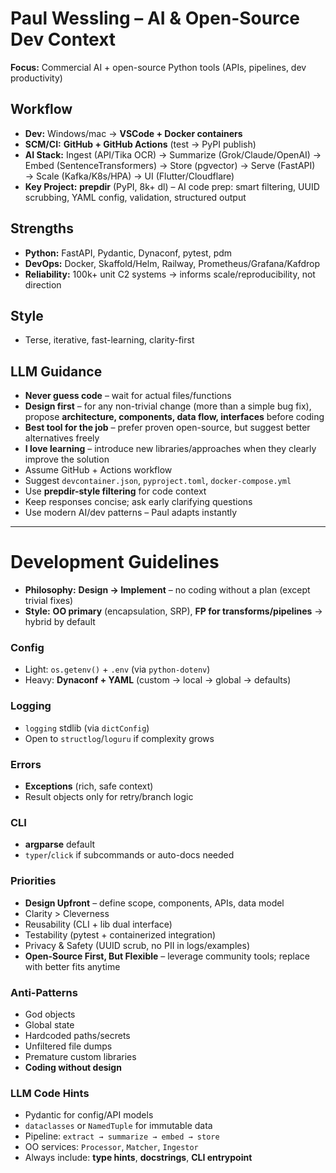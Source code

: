 # Paul Wessling – AI & Open-Source Dev Context
**Focus:** Commercial AI + open-source Python tools (APIs, pipelines, dev productivity)

## Workflow
- **Dev:** Windows/mac → **VSCode + Docker containers**
- **SCM/CI:** **GitHub + GitHub Actions** (test → PyPI publish)
- **AI Stack:** Ingest (API/Tika OCR) → Summarize (Grok/Claude/OpenAI) → Embed (SentenceTransformers) → Store (pgvector) → Serve (FastAPI) → Scale (Kafka/K8s/HPA) → UI (Flutter/Cloudflare)
- **Key Project:** **prepdir** (PyPI, 8k+ dl) – AI code prep: smart filtering, UUID scrubbing, YAML config, validation, structured output

## Strengths
- **Python:** FastAPI, Pydantic, Dynaconf, pytest, pdm
- **DevOps:** Docker, Skaffold/Helm, Railway, Prometheus/Grafana/Kafdrop
- **Reliability:** 100k+ unit C2 systems → informs scale/reproducibility, not direction

## Style
- Terse, iterative, fast-learning, clarity-first

## LLM Guidance
- **Never guess code** – wait for actual files/functions  
- **Design first** – for any non-trivial change (more than a simple bug fix), propose **architecture, components, data flow, interfaces** before coding  
- **Best tool for the job** – prefer proven open-source, but suggest better alternatives freely  
- **I love learning** – introduce new libraries/approaches when they clearly improve the solution  
- Assume GitHub + Actions workflow
- Suggest `devcontainer.json`, `pyproject.toml`, `docker-compose.yml`
- Use **prepdir-style filtering** for code context
- Keep responses concise; ask early clarifying questions
- Use modern AI/dev patterns – Paul adapts instantly

---

# Development Guidelines

- **Philosophy:** **Design → Implement** – no coding without a plan (except trivial fixes)  
- **Style:** **OO primary** (encapsulation, SRP), **FP for transforms/pipelines** → hybrid by default  

### Config
- Light: `os.getenv()` + `.env` (via `python-dotenv`)  
- Heavy: **Dynaconf + YAML** (custom → local → global → defaults)

### Logging
- `logging` stdlib (via `dictConfig`)  
- Open to `structlog`/`loguru` if complexity grows

### Errors
- **Exceptions** (rich, safe context)  
- Result objects only for retry/branch logic

### CLI
- **argparse** default  
- `typer`/`click` if subcommands or auto-docs needed

### Priorities
- **Design Upfront** – define scope, components, APIs, data model  
- Clarity > Cleverness  
- Reusability (CLI + lib dual interface)  
- Testability (pytest + containerized integration)  
- Privacy & Safety (UUID scrub, no PII in logs/examples)  
- **Open-Source First, But Flexible** – leverage community tools; replace with better fits anytime

### Anti-Patterns
- God objects  
- Global state  
- Hardcoded paths/secrets  
- Unfiltered file dumps  
- Premature custom libraries  
- **Coding without design**

### LLM Code Hints
- Pydantic for config/API models  
- `dataclasses` or `NamedTuple` for immutable data  
- Pipeline: `extract → summarize → embed → store`  
- OO services: `Processor`, `Matcher`, `Ingestor`  
- Always include: **type hints**, **docstrings**, **CLI entrypoint**
